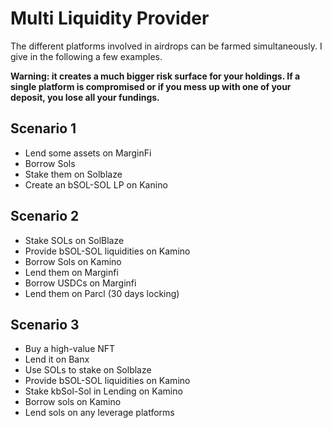 # Multi Liquidity Provider

The different platforms involved in airdrops can be farmed simultaneously. I give in the 
following a few examples.

**Warning: it creates a much bigger risk surface for your holdings. If a single platform is
compromised or if you mess up with one of your deposit, you lose all your fundings.**


## Scenario 1

* Lend some assets on MarginFi
* Borrow Sols
* Stake them on Solblaze
* Create an bSOL-SOL LP on Kanino

## Scenario 2

* Stake SOLs on SolBlaze
* Provide bSOL-SOL liquidities on Kamino
* Borrow Sols on Kamino
* Lend them on Marginfi
* Borrow USDCs on Marginfi
* Lend them on Parcl (30 days locking)

## Scenario 3

* Buy a high-value NFT
* Lend it on Banx
* Use SOLs to stake on Solblaze
* Provide bSOL-SOL liquidities on Kamino
* Stake kbSol-Sol in Lending on Kamino
* Borrow sols on Kamino
* Lend sols on any leverage platforms

